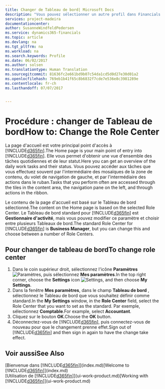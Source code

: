 ```yaml
---
title: Changer de Tableau de bord| Microsoft Docs
description: "Vous pouvez sélectionner un autre profil dans Financials pour modifier ce que vous voyez sur votre page Accueil."
services: project-madeira
documentationcenter: 
author: SusanneWindfeldPedersen
ms.service: dynamics365-financials
ms.topic: article
ms.devlang: na
ms.tgt_pltfrm: na
ms.workload: na
ms.search.keywords: Profile
ms.date: 06/02/2017
ms.author: solsen
ms.translationtype: Human Translation
ms.sourcegitcommit: 81636fc2e661bd9b07c54da1cd5d0d27e30d01a2
ms.openlocfilehash: 769eb1b41f65c8b6832f7cde7e536e8c3981289e
ms.contentlocale: fr-ch
ms.lasthandoff: 07/07/2017


---
```

# <a name="how-to-change-the-role-center"></a><span data-ttu-id="892dc-103">Procédure : changer de Tableau de bord</span><span class="sxs-lookup"><span data-stu-id="892dc-103">How to: Change the Role Center</span></span>
<span data-ttu-id="892dc-104">La page d'accueil est votre principal point d'accès à [!INCLUDE[d365fin](includes/d365fin_md.md)].</span><span class="sxs-lookup"><span data-stu-id="892dc-104">The Home page is your main point of entry into [!INCLUDE[d365fin](includes/d365fin_md.md)].</span></span> <span data-ttu-id="892dc-105">Elle vous permet d'obtenir une vue d'ensemble des tâches quotidiennes et de leur statut.</span><span class="sxs-lookup"><span data-stu-id="892dc-105">Here you can get an overview of the daily work tasks and their status.</span></span> <span data-ttu-id="892dc-106">Vous pouvez accéder aux tâches que vous effectuez souvent par l'intermédiaire des mosaïques de la zone de contenu, du volet de navigation de gauche, et par l'intermédiaire des actions dans le ruban.</span><span class="sxs-lookup"><span data-stu-id="892dc-106">Tasks that you perform often are accessed through the tiles in the content area, the navigation pane on the left, and through actions in the ribbon.</span></span>

<span data-ttu-id="892dc-107">Le contenu de la page d'accueil est basé sur le Tableau de bord sélectionné.</span><span class="sxs-lookup"><span data-stu-id="892dc-107">The content on the Home page is based on the selected Role Center.</span></span> <span data-ttu-id="892dc-108">Le Tableau de bord standard pour [!INCLUDE[d365fin](includes/d365fin_md.md)] est **Gestionnaire d'activité**, mais vous pouvez modifier ce paramètre et choisir entre plusieurs Tableaux de bord.</span><span class="sxs-lookup"><span data-stu-id="892dc-108">The standard Role Center for [!INCLUDE[d365fin](includes/d365fin_md.md)] is **Business Manager**, but you can change this and choose between a number of Role Centers.</span></span>

## <a name="to-change-role-center"></a><span data-ttu-id="892dc-109">Pour changer de tableau de bord</span><span class="sxs-lookup"><span data-stu-id="892dc-109">To change role center</span></span>
1. <span data-ttu-id="892dc-110">Dans le coin supérieur droit, sélectionnez l'icône **Paramètres** ![Paramètres](media/ui-experience/settings_icon_small.png "Icône Paramètres du tableau de bord"), puis sélectionnez **Mes paramètres**.</span><span class="sxs-lookup"><span data-stu-id="892dc-110">In the top right corner, choose the **Settings** icon ![Settings](media/ui-experience/settings_icon_small.png "Settings icon for role center"), and then choose **My Settings**.</span></span>
2. <span data-ttu-id="892dc-111">Dans la fenêtre **Mes paramètres**, dans le champ **Tableau de bord** , sélectionnez le Tableau de bord que vous souhaitez définir comme standard.</span><span class="sxs-lookup"><span data-stu-id="892dc-111">In the **My Settings** window, in the **Role Center** field, select the Role Center that you want to set as the standard.</span></span> <span data-ttu-id="892dc-112">Par exemple, sélectionnez **Comptable**.</span><span class="sxs-lookup"><span data-stu-id="892dc-112">For example, select **Accountant**.</span></span>
3. <span data-ttu-id="892dc-113">Cliquez sur le bouton **OK**.</span><span class="sxs-lookup"><span data-stu-id="892dc-113">Choose the **OK** button.</span></span>
4. <span data-ttu-id="892dc-114">Déconnectez-vous de [!INCLUDE[d365fin](includes/d365fin_md.md)], puis connectez-vous de nouveau pour que le changement prenne effet.</span><span class="sxs-lookup"><span data-stu-id="892dc-114">Sign out of [!INCLUDE[d365fin](includes/d365fin_md.md)] and then sign in again to have the change take effect.</span></span>

## <a name="see-also"></a><span data-ttu-id="892dc-115">Voir aussi</span><span class="sxs-lookup"><span data-stu-id="892dc-115">See Also</span></span>
<span data-ttu-id="892dc-116">[Bienvenue dans [!INCLUDE[d365fin](includes/d365fin_md.md)]](index.md)</span><span class="sxs-lookup"><span data-stu-id="892dc-116">[Welcome to [!INCLUDE[d365fin](includes/d365fin_md.md)]](index.md)</span></span>  
<span data-ttu-id="892dc-117">[Utilisation de [!INCLUDE[d365fin](includes/d365fin_md.md)]](ui-work-product.md)</span><span class="sxs-lookup"><span data-stu-id="892dc-117">[Working with [!INCLUDE[d365fin](includes/d365fin_md.md)]](ui-work-product.md)</span></span>  


